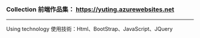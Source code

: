 ### Collection 前端作品集： https://yuting.azurewebsites.net
<hr>
Using technology 使用技術：Html、BootStrap、JavaScript、JQuery     